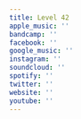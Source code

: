 ```yaml
---
title: Level 42
apple_music: ''
bandcamp: ''
facebook: ''
google_music: ''
instagram: ''
soundcloud: ''
spotify: ''
twitter: ''
website: ''
youtube: ''
---
```

